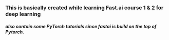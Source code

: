 ### This is basically created while learning Fast.ai course 1 & 2 for deep learning
##### also contain some PyTorch tutorials since fastai is build on the top of Pytorch.
